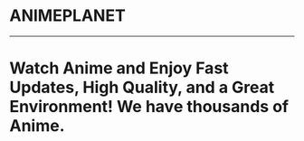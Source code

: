 # ANIMEPLANET
*********************************************************************
Watch Anime and Enjoy Fast Updates, High Quality, 
and a Great 
Environment! We have
thousands of Anime.
===============================================
